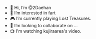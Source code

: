 - 👋 Hi, I’m @2Daehan
- 👀 I’m interested in fart
- 🎮 I’m currently playing Lost Treasures.
- 💞️ I’m looking to collaborate on ...
- 📺 I'm watching kujiraarea's video.

<!---
2Daehan/2Daehan is a ✨ special ✨ repository because its `README.md` (this file) appears on your GitHub profile.
You can click the Preview link to take a look at your changes.
--->
